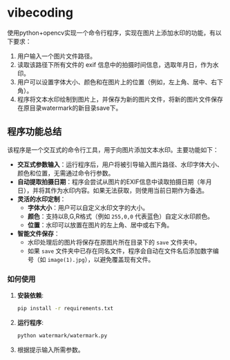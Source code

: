 # vibecoding

使用python+opencv实现一个命令行程序，实现在图片上添加水印的功能，有以下要求：
1. 用户输入一个图片文件路径。
2. 读取该路径下所有文件的 exif 信息中的拍摄时间信息，选取年月日，作为水印。
3. 用户可以设置字体大小、颜色和在图片上的位置（例如，左上角、居中、右下角）。
4. 程序将文本水印绘制到图片上，并保存为新的图片文件，将新的图片文件保存在原目录watermark的新目录save下。

## 程序功能总结

该程序是一个交互式的命令行工具，用于向图片添加文本水印。主要功能如下：

- **交互式参数输入**：运行程序后，用户将被引导输入图片路径、水印字体大小、颜色和位置，无需通过命令行参数。
- **自动提取拍摄日期**：程序会尝试从图片的EXIF信息中读取拍摄日期（年月日），并将其作为水印内容。如果无法获取，则使用当前日期作为备选。
- **灵活的水印定制**：
    - **字体大小**：用户可以自定义水印文字的大小。
    - **颜色**：支持以B,G,R格式（例如 `255,0,0` 代表蓝色）自定义水印颜色。
    - **位置**：水印可以放置在图片的左上角、居中或右下角。
- **智能文件保存**：
    - 水印处理后的图片将保存在原图片所在目录下的 `save` 文件夹中。
    - 如果 `save` 文件夹中已存在同名文件，程序会自动在文件名后添加数字编号（如 `image(1).jpg`），以避免覆盖现有文件。

### 如何使用

1.  **安装依赖**:
    ```bash
    pip install -r requirements.txt
    ```
2.  **运行程序**:
    ```bash
    python watermark/watermark.py
    ```
3.  根据提示输入所需参数。